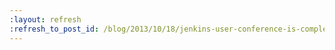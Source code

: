 ```yaml
---
:layout: refresh
:refresh_to_post_id: /blog/2013/10/18/jenkins-user-conference-is-completely-full
---
```

